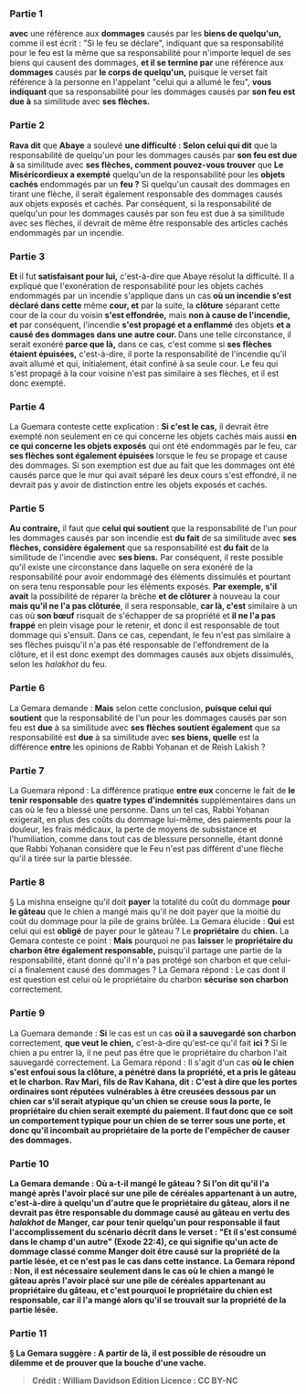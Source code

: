 
### Partie 1
<b>avec</b> une référence aux <b>dommages</b> causés par les <b>biens de quelqu'un,</b> comme il est écrit : "Si le feu se déclare", indiquant que sa responsabilité pour le feu est la même que sa responsabilité pour n'importe lequel de ses biens qui causent des dommages, <b>et il se termine par</b> une référence aux <b>dommages</b> causés par <b>le corps de quelqu'un,</b> puisque le verset fait référence à la personne en l'appelant "celui qui a allumé le feu", <b>vous indiquant</b> que sa responsabilité pour les dommages causés par <b>son feu est due à</b> sa similitude avec <b>ses flèches. </b>

### Partie 2
<b>Rava dit</b> que <b>Abaye</b> a soulevé <b>une difficulté : Selon celui qui dit</b> que la responsabilité de quelqu'un pour les dommages causés par <b>son feu est due à</b> sa similitude avec <b>ses flèches, comment pouvez-vous trouver</b> que <b>Le Miséricordieux a exempté</b> quelqu'un de la responsabilité pour les <b>objets cachés</b> endommagés par un <b>feu ?</b> Si quelqu'un causait des dommages en tirant une flèche, il serait également responsable des dommages causés aux objets exposés et cachés. Par conséquent, si la responsabilité de quelqu'un pour les dommages causés par son feu est due à sa similitude avec ses flèches, il devrait de même être responsable des articles cachés endommagés par un incendie.

### Partie 3
<b>Et</b> il fut <b>satisfaisant pour lui,</b> c'est-à-dire que Abaye résolut la difficulté. Il a expliqué que l'exonération de responsabilité pour les objets cachés endommagés par un incendie s'applique dans un cas <b>où un incendie s'est déclaré dans cette</b> même <b>cour, et</b> par la suite, la <b>clôture</b> séparant cette cour de la cour du voisin <b>s'est effondrée,</b> mais <b>non à cause de l'incendie, et</b> par conséquent, l'incendie <b>s'est propagé et a enflammé</b> des objets <b>et a causé des dommages dans une autre cour. </b> Dans une telle circonstance, il serait exonéré <b>parce que là,</b> dans ce cas, c'est comme si <b>ses flèches étaient épuisées,</b> c'est-à-dire, il porte la responsabilité de l'incendie qu'il avait allumé et qui, initialement, était confiné à sa seule cour. Le feu qui s'est propagé à la cour voisine n'est pas similaire à ses flèches, et il est donc exempté.

### Partie 4
La Guemara conteste cette explication : <b>Si c'est le cas,</b> il devrait être exempté non seulement en ce qui concerne les objets cachés mais aussi <b>en ce qui concerne les objets exposés</b> qui ont été endommagés par le feu, car <b>ses flèches sont également épuisées</b> lorsque le feu se propage et cause des dommages. Si son exemption est due au fait que les dommages ont été causés parce que le mur qui avait séparé les deux cours s'est effondré, il ne devrait pas y avoir de distinction entre les objets exposés et cachés.

### Partie 5
<b>Au contraire,</b> il faut que <b>celui qui soutient</b> que la responsabilité de l'un pour les dommages causés par son incendie est <b>du fait</b> de sa similitude avec <b>ses flèches, considère également</b> que sa responsabilité est <b>du fait</b> de la similitude de l'incendie avec <b>ses biens.</b> Par conséquent, il reste possible qu'il existe une circonstance dans laquelle on sera exonéré de la responsabilité pour avoir endommagé des éléments dissimulés et pourtant on sera tenu responsable pour les éléments exposés. <b>Par exemple, s'il avait</b> la possibilité de réparer la brèche <b>et de clôturer</b> à nouveau la cour <b>mais qu'il ne l'a pas clôturée</b>, il sera responsable, <b>car là, c'est</b> similaire à un cas où <b>son bœuf</b> risquait de s'échapper de sa propriété et <b>il ne l'a pas frappé</b> en plein visage</b> pour le retenir, et donc il est responsable de tout dommage qui s'ensuit. Dans ce cas, cependant, le feu n'est pas similaire à ses flèches puisqu'il n'a pas été responsable de l'effondrement de la clôture, et il est donc exempt des dommages causés aux objets dissimulés, selon les <i>halakhot</i> du feu.

### Partie 6
La Gemara demande : <b>Mais</b> selon cette conclusion, <b>puisque celui qui soutient</b> que la responsabilité de l'un pour les dommages causés par son feu est <b>due</b> à sa similitude avec <b>ses flèches soutient également</b> que sa responsabilité est <b>due</b> à sa similitude avec <b>ses biens, quelle</b> est la différence <b>entre</b> les opinions de Rabbi Yoḥanan et de Reish Lakish ?

### Partie 7
La Guemara répond : La différence pratique <b>entre eux</b> concerne le fait de <b>le tenir responsable</b> des <b>quatre types d'indemnités</b> supplémentaires dans un cas où le feu a blessé une personne. Dans un tel cas, Rabbi Yoḥanan exigerait, en plus des coûts du dommage lui-même, des paiements pour la douleur, les frais médicaux, la perte de moyens de subsistance et l'humiliation, comme dans tout cas de blessure personnelle, étant donné que Rabbi Yoḥanan considère que le Feu n'est pas différent d'une flèche qu'il a tirée sur la partie blessée.

### Partie 8
§ La mishna enseigne qu'il doit <b>payer</b> la totalité du coût du dommage <b>pour le gâteau</b> que le chien a mangé mais qu'il ne doit payer que la moitié du coût du dommage pour la pile de grains brûlée. La Gemara élucide : <b>Qui</b> est celui qui est <b>obligé</b> de payer pour le gâteau ? Le <b>propriétaire</b> du <b>chien.</b> La Gemara conteste ce point : <b>Mais</b> pourquoi ne pas <b>laisser</b> le <b>propriétaire du</b> <b>charbon être également responsable,</b> puisqu'il partage une partie de la responsabilité, étant donné qu'il n'a pas protégé son charbon et que celui-ci a finalement causé des dommages ? La Gemara répond : Le cas dont il est question est celui où le propriétaire du charbon <b>sécurise son charbon</b> correctement.

### Partie 9
La Guemara demande : <b>Si</b> le cas est un cas <b>où il a sauvegardé son charbon</b> correctement, <b>que veut le chien,</b> c'est-à-dire qu'est-ce qu'il fait <b>ici ?</b> Si le chien a pu entrer là, il ne peut pas être que le propriétaire du charbon l'ait sauvegardé correctement. La Gemara répond : Il s'agit d'un cas <b>où le chien <b>s'est enfoui</b> sous la clôture, a pénétré dans la propriété, et a pris le gâteau et le charbon. <b>Rav Mari, fils de Rav Kahana, dit : C'est à dire</b> que les <b>portes ordinaires sont</b> réputées <b>vulnérables à être creusées</b> dessous <b>par un chien</b> car s'il serait atypique qu'un chien se creuse sous la porte, le propriétaire du chien serait exempté du paiement. Il faut donc que ce soit un comportement typique pour un chien de se terrer sous une porte, et donc qu'il incombait au propriétaire de la porte de l'empêcher de causer des dommages.

### Partie 10
La Gemara demande : <b>Où a-t-il mangé</b> le gâteau ? <b>Si l'on dit qu'il l'a mangé</b> après l'avoir placé <b>sur une pile</b> de céréales <b>appartenant à un autre,</b> c'est-à-dire à quelqu'un d'autre que le propriétaire du gâteau, alors il ne devrait pas être responsable du dommage causé au gâteau en vertu des <i>halakhot</i> de Manger, <b>car</b> pour tenir quelqu'un pour responsable <b>il faut</b> l'accomplissement du scénario décrit dans le verset : <b>"Et il s'est consumé dans le champ d'un autre"</b> (Exode 22:4), ce qui signifie qu'un acte de dommage classé comme Manger doit être causé sur la propriété de la partie lésée, <b>et ce n'est pas</b> le cas dans cette instance. La Gemara répond : <b>Non,</b> il est <b>nécessaire</b> seulement dans le cas <b>où</b> le chien <b>a mangé</b> le gâteau après l'avoir placé <b>sur une pile</b> de céréales appartenant <b>au propriétaire du gâteau,</b> et c'est pourquoi le propriétaire du chien est responsable, car il l'a mangé alors qu'il se trouvait sur la propriété de la partie lésée.

### Partie 11
§ La Gemara suggère : A partir de là, il est possible de <b>résoudre</b> un dilemme et de prouver <b>que</b> la <b>bouche d'une vache</b>.

>Crédit : William Davidson Edition
>Licence : CC BY-NC